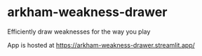 # arkham-weakness-drawer
Efficiently draw weaknesses for the way you play

App is hosted at https://arkham-weakness-drawer.streamlit.app/
